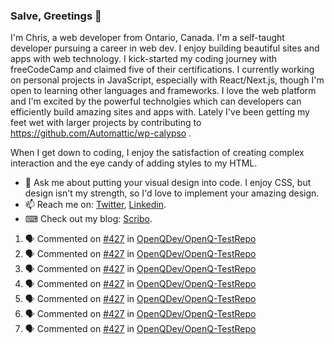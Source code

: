 ### Salve, Greetings 👋

I'm Chris, a web developer from Ontario, Canada. I'm a self-taught developer pursuing a career in web dev. I enjoy building beautiful sites and apps with web technology.
I kick-started my coding journey with freeCodeCamp and claimed five of their certifications.  I currently working on personal projects in JavaScript, especially with React/Next.js, though I'm open to learning other languages and frameworks. I love the web platform and I'm excited by the powerful technolgies which can developers can efficiently build amazing sites and apps with. Lately I've been getting my feet wet with larger projects by contributing to https://github.com/Automattic/wp-calypso .

When I get down to coding, I enjoy the satisfaction of creating complex interaction and the eye candy of adding styles to my HTML. 

- 💬 Ask me about putting your visual design into code. I enjoy CSS, but design isn't my strength, so I'd love to implement your amazing design.
- 📫 Reach me on: [Twitter](https://twitter.com/Christo28120856), [Linkedin](https://www.linkedin.com/in/christopher-stevers-07b9a5204/).
- ⌨ Check out my blog: [Scribo](https://christopherstevers.cf).
<!--
**Christopher-Stevers/Christopher-Stevers** is a ✨ _special_ ✨ repository because its `README.md` (this file) appears on your GitHub profile.

Here are some ideas to get you started:

- 🔭 I’m currently working on ...
- 🌱 I’m currently learning ...
- 👯 I’m looking to collaborate on ...
- 🤔 I’m looking for help with ...
- 😄 Pronouns: ...
- ⚡ Fun fact: ...
-->

<!--START_SECTION:activity-->
1. 🗣 Commented on [#427](https://github.com/OpenQDev/OpenQ-TestRepo/issues/427) in [OpenQDev/OpenQ-TestRepo](https://github.com/OpenQDev/OpenQ-TestRepo)
2. 🗣 Commented on [#427](https://github.com/OpenQDev/OpenQ-TestRepo/issues/427) in [OpenQDev/OpenQ-TestRepo](https://github.com/OpenQDev/OpenQ-TestRepo)
3. 🗣 Commented on [#427](https://github.com/OpenQDev/OpenQ-TestRepo/issues/427) in [OpenQDev/OpenQ-TestRepo](https://github.com/OpenQDev/OpenQ-TestRepo)
4. 🗣 Commented on [#427](https://github.com/OpenQDev/OpenQ-TestRepo/issues/427) in [OpenQDev/OpenQ-TestRepo](https://github.com/OpenQDev/OpenQ-TestRepo)
5. 🗣 Commented on [#427](https://github.com/OpenQDev/OpenQ-TestRepo/issues/427) in [OpenQDev/OpenQ-TestRepo](https://github.com/OpenQDev/OpenQ-TestRepo)
6. 🗣 Commented on [#427](https://github.com/OpenQDev/OpenQ-TestRepo/issues/427) in [OpenQDev/OpenQ-TestRepo](https://github.com/OpenQDev/OpenQ-TestRepo)
7. 🗣 Commented on [#427](https://github.com/OpenQDev/OpenQ-TestRepo/issues/427) in [OpenQDev/OpenQ-TestRepo](https://github.com/OpenQDev/OpenQ-TestRepo)
<!--END_SECTION:activity-->
